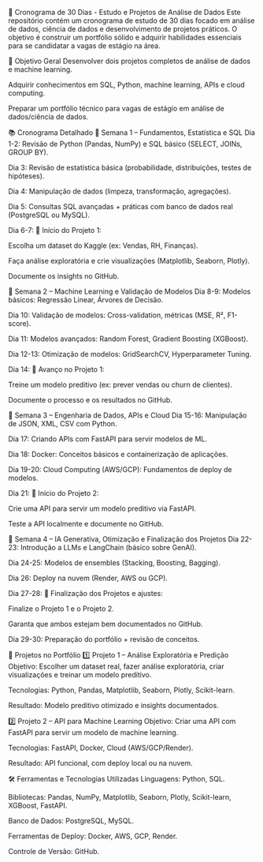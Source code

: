 📅 Cronograma de 30 Dias - Estudo e Projetos de Análise de Dados
Este repositório contém um cronograma de estudo de 30 dias focado em análise de dados, ciência de dados e desenvolvimento de projetos práticos. O objetivo é construir um portfólio sólido e adquirir habilidades essenciais para se candidatar a vagas de estágio na área.

🎯 Objetivo Geral
Desenvolver dois projetos completos de análise de dados e machine learning.

Adquirir conhecimentos em SQL, Python, machine learning, APIs e cloud computing.

Preparar um portfólio técnico para vagas de estágio em análise de dados/ciência de dados.

📚 Cronograma Detalhado
🔹 Semana 1 – Fundamentos, Estatística e SQL
Dia 1-2: Revisão de Python (Pandas, NumPy) e SQL básico (SELECT, JOINs, GROUP BY).

Dia 3: Revisão de estatística básica (probabilidade, distribuições, testes de hipóteses).

Dia 4: Manipulação de dados (limpeza, transformação, agregações).

Dia 5: Consultas SQL avançadas + práticas com banco de dados real (PostgreSQL ou MySQL).

Dia 6-7: 🚀 Início do Projeto 1:

Escolha um dataset do Kaggle (ex: Vendas, RH, Finanças).

Faça análise exploratória e crie visualizações (Matplotlib, Seaborn, Plotly).

Documente os insights no GitHub.

🔹 Semana 2 – Machine Learning e Validação de Modelos
Dia 8-9: Modelos básicos: Regressão Linear, Árvores de Decisão.

Dia 10: Validação de modelos: Cross-validation, métricas (MSE, R², F1-score).

Dia 11: Modelos avançados: Random Forest, Gradient Boosting (XGBoost).

Dia 12-13: Otimização de modelos: GridSearchCV, Hyperparameter Tuning.

Dia 14: 🚀 Avanço no Projeto 1:

Treine um modelo preditivo (ex: prever vendas ou churn de clientes).

Documente o processo e os resultados no GitHub.

🔹 Semana 3 – Engenharia de Dados, APIs e Cloud
Dia 15-16: Manipulação de JSON, XML, CSV com Python.

Dia 17: Criando APIs com FastAPI para servir modelos de ML.

Dia 18: Docker: Conceitos básicos e containerização de aplicações.

Dia 19-20: Cloud Computing (AWS/GCP): Fundamentos de deploy de modelos.

Dia 21: 🚀 Início do Projeto 2:

Crie uma API para servir um modelo preditivo via FastAPI.

Teste a API localmente e documente no GitHub.

🔹 Semana 4 – IA Generativa, Otimização e Finalização dos Projetos
Dia 22-23: Introdução a LLMs e LangChain (básico sobre GenAI).

Dia 24-25: Modelos de ensembles (Stacking, Boosting, Bagging).

Dia 26: Deploy na nuvem (Render, AWS ou GCP).

Dia 27-28: 🚀 Finalização dos Projetos e ajustes:

Finalize o Projeto 1 e o Projeto 2.

Garanta que ambos estejam bem documentados no GitHub.

Dia 29-30: Preparação do portfólio + revisão de conceitos.

📂 Projetos no Portfólio
1️⃣ Projeto 1 – Análise Exploratória e Predição
Objetivo: Escolher um dataset real, fazer análise exploratória, criar visualizações e treinar um modelo preditivo.

Tecnologias: Python, Pandas, Matplotlib, Seaborn, Plotly, Scikit-learn.

Resultado: Modelo preditivo otimizado e insights documentados.

2️⃣ Projeto 2 – API para Machine Learning
Objetivo: Criar uma API com FastAPI para servir um modelo de machine learning.

Tecnologias: FastAPI, Docker, Cloud (AWS/GCP/Render).

Resultado: API funcional, com deploy local ou na nuvem.

🛠️ Ferramentas e Tecnologias Utilizadas
Linguagens: Python, SQL.

Bibliotecas: Pandas, NumPy, Matplotlib, Seaborn, Plotly, Scikit-learn, XGBoost, FastAPI.

Banco de Dados: PostgreSQL, MySQL.

Ferramentas de Deploy: Docker, AWS, GCP, Render.

Controle de Versão: GitHub.